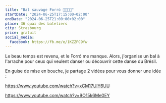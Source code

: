 ```yaml
---
title: "Bal sauvage Forró 💃🇧🇷🕺"
startDate: "2024-06-25T17:15:00+02:00"
endDate: "2024-06-25T21:00:00+02:00"
place: 36 quai des bateliers
city: Strasbourg
price: gratuit
social_media:
  facebook: https://fb.me/e/1KZZFC9fw
---
```

Le beau temps est revenu, et le Forró me manque. Alors, j'organise un bal à l'arrache pour ceux qui veulent danser ou découvrir cette danse du Brésil.

En guise de mise en bouche, je partage 2 vidéos pour vous donner une idée :

https://www.youtube.com/watch?v=xCM17UIY6UU

https://www.youtube.com/watch?v=9O15k6Me0EY
